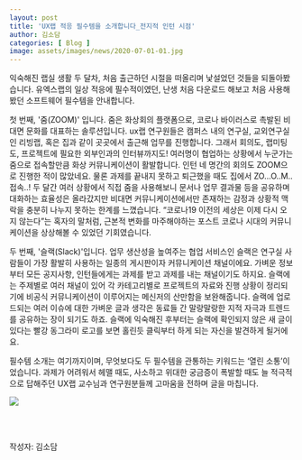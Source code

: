 ```yaml
---
layout: post
title: 'UX랩 적응 필수템을 소개합니다_전지적 인턴 시점'
author: 김소담
categories: [ Blog ]
image: assets/images/news/2020-07-01-01.jpg
---
```

익숙해진 랩실 생활 두 달차, 처음 출근하던 시절을 떠올리며 낯설었던 것들을 되돌아봤습니다. 유엑스랩의 일상 적응에 필수적이였던, 난생 처음 다운로드 해보고 처음 사용해봤던 소프트웨어 필수템을 안내합니다.

첫 번째, '줌(ZOOM)' 입니다. 줌은 화상회의 플랫폼으로, 코로나 바이러스로 촉발된 비대면 문화를 대표하는 솔루션입니다. ux랩 연구원들은 캠퍼스 내의 연구실, 교외연구실인 리빙랩, 혹은 집과 같이 곳곳에서 출근해 업무를 진행합니다. 그래서 회의도, 랩미팅도, 프로젝트에 필요한 외부인과의 인터뷰까지도! 여러명이 협업하는 상황에서 누군가는 줌으로 접속할만큼 화상 커뮤니케이션이 활발합니다. 인턴 네 명간의 회의도 ZOOM으로 진행한 적이 많았네요. 물론 과제를 끝내지 못하고 퇴근했을 때도 집에서 ZO...O..M..접속..! 두 달간 여러 상황에서 직접 줌을 사용해보니 문서나 업무 결과물 등을 공유하며 대화하는 효율성은 올라갔지만 비대면 커뮤니케이션에서만 존재하는 감정과 상황적 맥락을 충분히 나누지 못하는 한계를 느꼈습니다. “코로나19 이전의 세상은 이제 다시 오지 않는다”는 혹자의 말처럼, 근본적 변화를 마주해야하는 포스트 코로나 시대의 커뮤니케이션을 상상해볼 수 있었던 기회였습니다.

두 번째, '슬랙(Slack)'입니다. 업무 생산성을 높여주는 협업 서비스인 슬랙은 연구실 사람들이 가장 활발히 사용하는 일종의 게시판이자 커뮤니케이션 채널이에요. 가벼운 정보부터 모든 공지사항, 인턴들에게는 과제를 받고 과제를 내는 채널이기도 하지요. 슬랙에는 주제별로 여러 채널이 있어 각 카테고리별로 프로젝트의 자료와 진행 상황이 정리되기에 비공식 커뮤니케이션이 이루어지는 메신저의 산만함을 보완해줍니다. 슬랙에 업로드되는 여러 이슈에 대한 가벼운 글과 생각은 동료들 간 말랑말랑한 지적 자극과 트렌드를 공유하는 장이 되기도 하죠. 슬랙에 익숙해진 후부터는 슬랙에 확인되지 않은 새 글이 있다는 빨강 동그라미 로고를 보면 홀린듯 클릭부터 하게 되는 자신을 발견하게 될거에요.

필수템 소개는 여기까지이며, 무엇보다도 두 필수템을 관통하는 키워드는 ‘열린 소통’이었습니다. 과제가 어려워서 헤맬 때도, 사소하고 위대한 궁금증이 폭발할 때도 늘 적극적으로 답해주던 UX랩 교수님과 연구원분들께 고마움을 전하며 글을 마칩니다.

<img src="{{site.baseurl}}/assets/images/news/2020-07-01-01.jpg">

<br><br>

작성자: 김소담 <br>
